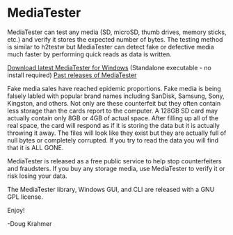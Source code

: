 # MediaTester
MediaTester can test any media (SD, microSD, thumb drives, memory sticks, etc.) and verify it stores the expected number of bytes. The testing method is similar to h2testw but MediaTester can detect fake or defective media much faster by performing quick reads as data is written.

[Download latest MediaTester for Windows](https://github.com/dkrahmer/MediaTester/releases/latest/download/MediaTester.exe) (Standalone executable - no install required)
[Past releases of MediaTester](https://github.com/dkrahmer/MediaTester/releases)

Fake media sales have reached epidemic proportions. Fake media is being falsely labled with popular brand names including SanDisk, Samsung, Sony, Kingston, and others. Not only are these counterfeit but they often contain less storage than the cards report to the computer. A 128GB SD card may actually contain only 8GB or 4GB of actual space. After filling up all of the real space, the card will respond as if it is storing the data but it is actually throwing it away. The files will look like they exist but they are actually full of null bytes or completely corrupted. If you try to read the data you will find that it is ALL GONE.

MediaTester is released as a free public service to help stop counterfeiters and fraudsters. If you buy any storage media, use MediaTester to verify it or risk losing your data.

The MediaTester library, Windows GUI, and CLI are released with a GNU GPL license.

Enjoy!

-Doug Krahmer
